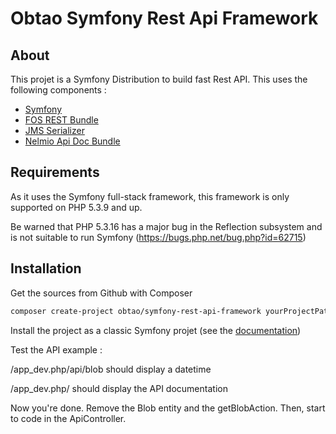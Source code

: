 Obtao Symfony Rest Api Framework
================================

About
-----

This projet is a Symfony Distribution to build fast Rest API.
This uses the following components :

- [Symfony](http://symfony.com)
- [FOS REST Bundle](http://symfony.com/doc/master/bundles/FOSRestBundle/index.html)
- [JMS Serializer](http://jmsyst.com/libs/serializer)
- [Nelmio Api Doc Bundle](https://github.com/nelmio/NelmioApiDocBundle/blob/master/Resources/doc/index.md)

Requirements
------------

As it uses the Symfony full-stack framework, this framework is only supported on PHP 5.3.9 and up.

Be warned that PHP 5.3.16 has a major bug in the Reflection subsystem and is
not suitable to run Symfony (https://bugs.php.net/bug.php?id=62715)

Installation
------------

Get the sources from Github with Composer

```bash
composer create-project obtao/symfony-rest-api-framework yourProjectPath
```

Install the project as a classic Symfony projet (see the [documentation](http://symfony.com/doc/current/book/installation.html))


Test the API example :

/app_dev.php/api/blob should display a datetime

/app_dev.php/ should display the API documentation



Now you're done.
Remove the Blob entity and the getBlobAction. Then, start to code in the ApiController.